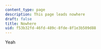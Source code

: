 ```yaml
---
content_type: page
description: This page leads nowhere
draft: false
title: Nowhere
uid: f53b32fd-46fd-489c-8fde-8f1e3b509d88
---
```

Yeah